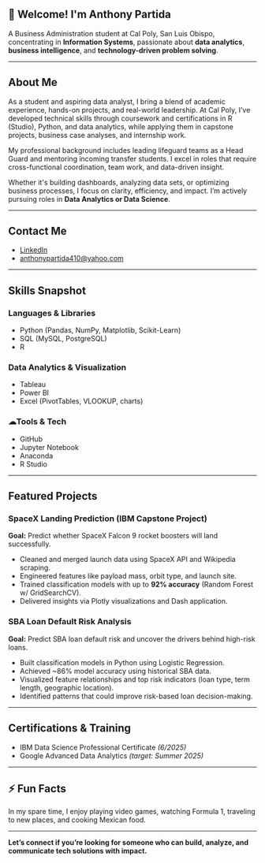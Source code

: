 ## 👋 Welcome! I'm Anthony Partida

A Business Administration student at Cal Poly, San Luis Obispo, concentrating in **Information Systems**, passionate about **data analytics**, **business intelligence**, and **technology-driven problem solving**.

---

## About Me

As a student and aspiring data analyst, I bring a blend of academic experience, hands-on projects, and real-world leadership. At Cal Poly, I’ve developed technical skills through coursework and certifications in R (Studio), Python, and data analytics, while applying them in capstone projects, business case analyses, and internship work.

My professional background includes leading lifeguard teams as a Head Guard and mentoring incoming transfer students. I excel in roles that require cross-functional coordination, team work, and data-driven insight. 

Whether it's building dashboards, analyzing data sets, or optimizing business processes, I focus on clarity, efficiency, and impact. I’m actively pursuing roles in **Data Analytics or Data Science**.

---

## Contact Me

- [LinkedIn](www.linkedin.com/in/anthony-partida)
- anthonypartida410@yahoo.com

---

## Skills Snapshot

### Languages & Libraries
- Python (Pandas, NumPy, Matplotlib, Scikit-Learn)
- SQL (MySQL, PostgreSQL)
- R

### Data Analytics & Visualization
- Tableau
- Power BI
- Excel (PivotTables, VLOOKUP, charts)


### ☁Tools & Tech
- GitHub
- Jupyter Notebook
- Anaconda
- R Studio


---

## Featured Projects

### SpaceX Landing Prediction (IBM Capstone Project)
**Goal:** Predict whether SpaceX Falcon 9 rocket boosters will land successfully.

- Cleaned and merged launch data using SpaceX API and Wikipedia scraping.
- Engineered features like payload mass, orbit type, and launch site.
- Trained classification models with up to **92% accuracy** (Random Forest w/ GridSearchCV).
- Delivered insights via Plotly visualizations and Dash application.

### SBA Loan Default Risk Analysis
**Goal:** Predict SBA loan default risk and uncover the drivers behind high-risk loans.

- Built classification models in Python using Logistic Regression.
- Achieved ~86% model accuracy using historical SBA data.
- Visualized feature relationships and top risk indicators (loan type, term length, geographic location).
- Identified patterns that could improve risk-based loan decision-making.



---

## Certifications & Training

- IBM Data Science Professional Certificate *(6/2025)*
- Google Advanced Data Analytics *(target: Summer 2025)*

---

## ⚡ Fun Facts

In my spare time, I enjoy playing video games, watching Formula 1, traveling to new places, and cooking Mexican food.

---

**Let’s connect if you’re looking for someone who can build, analyze, and communicate tech solutions with impact.**
